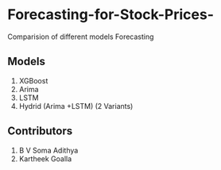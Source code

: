 # Forecasting-for-Stock-Prices-
Comparision of different models Forecasting 

## Models
1. XGBoost
2. Arima
3. LSTM
4. Hydrid (Arima +LSTM) (2 Variants)

## Contributors
1. B V Soma Adithya
2. Kartheek Goalla
